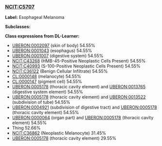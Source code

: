 
### [NCIT:C5707](http://purl.obolibrary.org/obo/NCIT_C5707)
**Label:** Esophageal Melanoma

**Subclasses:** 

**Class expressions from DL-Learner:**

- [UBERON:0002097](http://purl.obolibrary.org/obo/UBERON_0002097) (skin of body) 54.55%
- [UBERON:0001043](http://purl.obolibrary.org/obo/UBERON_0001043) (esophagus) 54.55%
- [UBERON:0001007](http://purl.obolibrary.org/obo/UBERON_0001007) (digestive system) 54.55%
- [NCIT:C43268](http://purl.obolibrary.org/obo/NCIT_C43268) (HMB-45-Positive Neoplastic Cells Present) 54.55%
- [NCIT:C40993](http://purl.obolibrary.org/obo/NCIT_C40993) (S-100-Positive Neoplastic Cells Present) 54.55%
- [NCIT:C36122](http://purl.obolibrary.org/obo/NCIT_C36122) (Benign Cellular Infiltrate) 54.55%
- [CL:0000148](http://purl.obolibrary.org/obo/CL_0000148) (melanocyte) 54.55%
- [CL:0000147](http://purl.obolibrary.org/obo/CL_0000147) (pigment cell) 54.55%
- [UBERON:0005178](http://purl.obolibrary.org/obo/UBERON_0005178) (thoracic cavity element) and [UBERON:0013765](http://purl.obolibrary.org/obo/UBERON_0013765) (digestive system element) 54.55%
- [UBERON:0005178](http://purl.obolibrary.org/obo/UBERON_0005178) (thoracic cavity element) and [UBERON:0013522](http://purl.obolibrary.org/obo/UBERON_0013522) (subdivision of tube) 54.55%
- [UBERON:0004921](http://purl.obolibrary.org/obo/UBERON_0004921) (subdivision of digestive tract) and [UBERON:0005178](http://purl.obolibrary.org/obo/UBERON_0005178) (thoracic cavity element) 54.55%
- [UBERON:0000064](http://purl.obolibrary.org/obo/UBERON_0000064) (organ part) and [UBERON:0005178](http://purl.obolibrary.org/obo/UBERON_0005178) (thoracic cavity element) 54.55%
- Thing 52.66%
- [NCIT:C36862](http://purl.obolibrary.org/obo/NCIT_C36862) (Neoplastic Melanocyte) 31.45%
- [UBERON:0005178](http://purl.obolibrary.org/obo/UBERON_0005178) (thoracic cavity element) 29.55%


